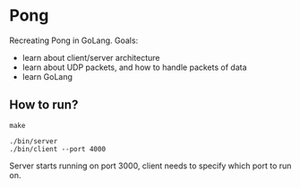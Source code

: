 # Pong
Recreating Pong in GoLang. Goals:
- learn about client/server architecture
- learn about UDP packets, and how to handle packets of data
- learn GoLang

## How to run?
```
make
```

```
./bin/server
./bin/client --port 4000
```

Server starts running on port 3000, client needs to specify which port to run on.

